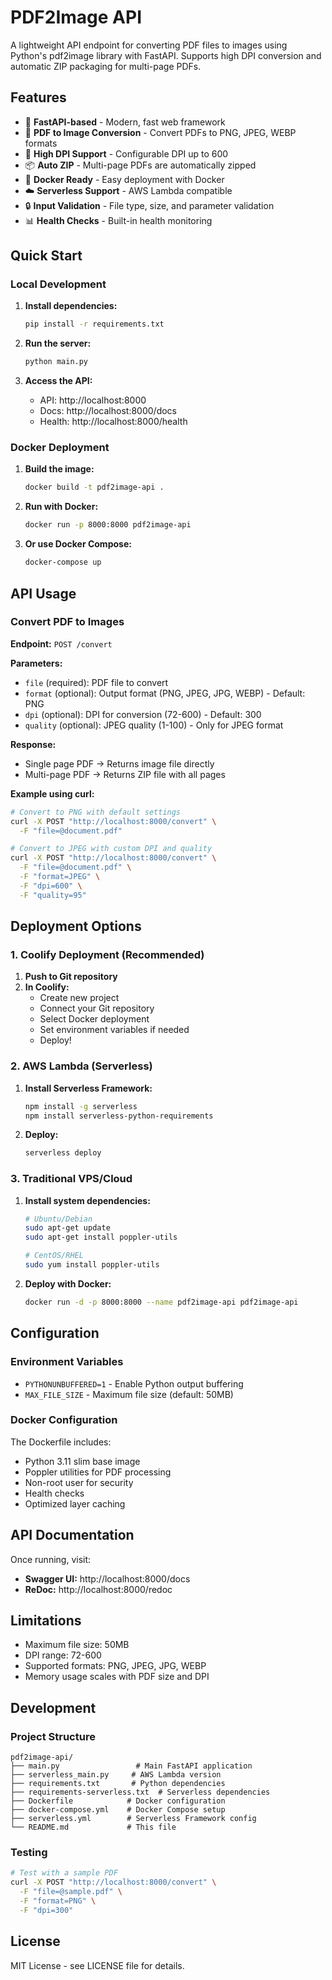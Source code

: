 # PDF2Image API

A lightweight API endpoint for converting PDF files to images using Python's pdf2image library with FastAPI. Supports high DPI conversion and automatic ZIP packaging for multi-page PDFs.

## Features

- 🚀 **FastAPI-based** - Modern, fast web framework
- 📄 **PDF to Image Conversion** - Convert PDFs to PNG, JPEG, WEBP formats
- 🎯 **High DPI Support** - Configurable DPI up to 600
- 📦 **Auto ZIP** - Multi-page PDFs are automatically zipped
- 🐳 **Docker Ready** - Easy deployment with Docker
- ☁️ **Serverless Support** - AWS Lambda compatible
- 🔒 **Input Validation** - File type, size, and parameter validation
- 📊 **Health Checks** - Built-in health monitoring

## Quick Start

### Local Development

1. **Install dependencies:**
   ```bash
   pip install -r requirements.txt
   ```

2. **Run the server:**
   ```bash
   python main.py
   ```

3. **Access the API:**
   - API: http://localhost:8000
   - Docs: http://localhost:8000/docs
   - Health: http://localhost:8000/health

### Docker Deployment

1. **Build the image:**
   ```bash
   docker build -t pdf2image-api .
   ```

2. **Run with Docker:**
   ```bash
   docker run -p 8000:8000 pdf2image-api
   ```

3. **Or use Docker Compose:**
   ```bash
   docker-compose up
   ```

## API Usage

### Convert PDF to Images

**Endpoint:** `POST /convert`

**Parameters:**
- `file` (required): PDF file to convert
- `format` (optional): Output format (PNG, JPEG, JPG, WEBP) - Default: PNG
- `dpi` (optional): DPI for conversion (72-600) - Default: 300
- `quality` (optional): JPEG quality (1-100) - Only for JPEG format

**Response:**
- Single page PDF → Returns image file directly
- Multi-page PDF → Returns ZIP file with all pages

**Example using curl:**
```bash
# Convert to PNG with default settings
curl -X POST "http://localhost:8000/convert" \
  -F "file=@document.pdf"

# Convert to JPEG with custom DPI and quality
curl -X POST "http://localhost:8000/convert" \
  -F "file=@document.pdf" \
  -F "format=JPEG" \
  -F "dpi=600" \
  -F "quality=95"
```

## Deployment Options

### 1. Coolify Deployment (Recommended)

1. **Push to Git repository**
2. **In Coolify:**
   - Create new project
   - Connect your Git repository
   - Select Docker deployment
   - Set environment variables if needed
   - Deploy!

### 2. AWS Lambda (Serverless)

1. **Install Serverless Framework:**
   ```bash
   npm install -g serverless
   npm install serverless-python-requirements
   ```

2. **Deploy:**
   ```bash
   serverless deploy
   ```

### 3. Traditional VPS/Cloud

1. **Install system dependencies:**
   ```bash
   # Ubuntu/Debian
   sudo apt-get update
   sudo apt-get install poppler-utils
   
   # CentOS/RHEL
   sudo yum install poppler-utils
   ```

2. **Deploy with Docker:**
   ```bash
   docker run -d -p 8000:8000 --name pdf2image-api pdf2image-api
   ```

## Configuration

### Environment Variables

- `PYTHONUNBUFFERED=1` - Enable Python output buffering
- `MAX_FILE_SIZE` - Maximum file size (default: 50MB)

### Docker Configuration

The Dockerfile includes:
- Python 3.11 slim base image
- Poppler utilities for PDF processing
- Non-root user for security
- Health checks
- Optimized layer caching

## API Documentation

Once running, visit:
- **Swagger UI:** http://localhost:8000/docs
- **ReDoc:** http://localhost:8000/redoc

## Limitations

- Maximum file size: 50MB
- DPI range: 72-600
- Supported formats: PNG, JPEG, JPG, WEBP
- Memory usage scales with PDF size and DPI

## Development

### Project Structure

```
pdf2image-api/
├── main.py                 # Main FastAPI application
├── serverless_main.py     # AWS Lambda version
├── requirements.txt       # Python dependencies
├── requirements-serverless.txt  # Serverless dependencies
├── Dockerfile            # Docker configuration
├── docker-compose.yml    # Docker Compose setup
├── serverless.yml        # Serverless Framework config
└── README.md             # This file
```

### Testing

```bash
# Test with a sample PDF
curl -X POST "http://localhost:8000/convert" \
  -F "file=@sample.pdf" \
  -F "format=PNG" \
  -F "dpi=300"
```

## License

MIT License - see LICENSE file for details.